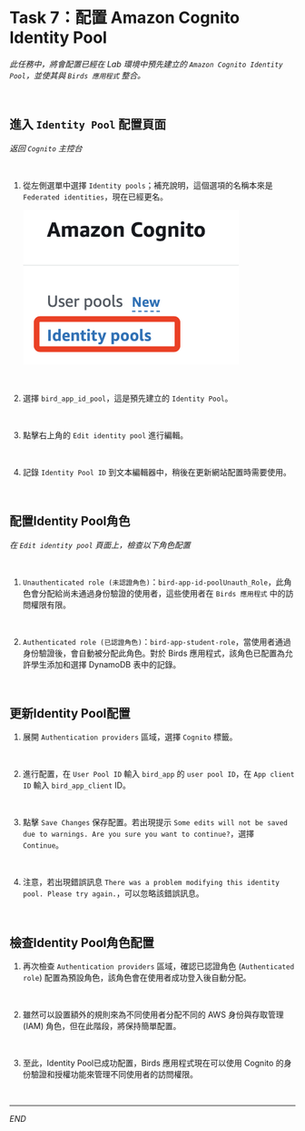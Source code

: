 # Task 7：配置 Amazon Cognito Identity Pool

_此任務中，將會配置已經在 Lab 環境中預先建立的 `Amazon Cognito Identity Pool`，並使其與 `Birds 應用程式` 整合。_

<br>

## 進入 `Identity Pool` 配置頁面

_返回 `Cognito` 主控台_

<br>

1. 從左側選單中選擇 `Identity pools`；補充說明，這個選項的名稱本來是 `Federated identities`，現在已經更名。

    ![](images/img_70.png)

<br>

2. 選擇 `bird_app_id_pool`，這是預先建立的 `Identity Pool`。

<br>

3. 點擊右上角的 `Edit identity pool` 進行編輯。

<br>

4. 記錄 `Identity Pool ID` 到文本編輯器中，稍後在更新網站配置時需要使用。

<br>

## 配置Identity Pool角色

_在 `Edit identity pool` 頁面上，檢查以下角色配置_

<br>

1. `Unauthenticated role (未認證角色)`：`bird-app-id-poolUnauth_Role`，此角色會分配給尚未通過身份驗證的使用者，這些使用者在 `Birds 應用程式` 中的訪問權限有限。

<br>

2. `Authenticated role (已認證角色)`：`bird-app-student-role`，當使用者通過身份驗證後，會自動被分配此角色。對於 Birds 應用程式，該角色已配置為允許學生添加和選擇 DynamoDB 表中的記錄。

<br>

## 更新Identity Pool配置

1. 展開 `Authentication providers` 區域，選擇 `Cognito` 標籤。

<br>

2. 進行配置，在 `User Pool ID` 輸入 `bird_app` 的 `user pool ID`，在 `App client ID` 輸入 `bird_app_client` ID。

<br>

3. 點擊 `Save Changes` 保存配置。若出現提示 `Some edits will not be saved due to warnings. Are you sure you want to continue?`，選擇 `Continue`。

<br>

4. 注意，若出現錯誤訊息 `There was a problem modifying this identity pool. Please try again.`，可以忽略該錯誤訊息。

<br>

## 檢查Identity Pool角色配置

1. 再次檢查 `Authentication providers` 區域，確認已認證角色 (`Authenticated role`) 配置為預設角色，該角色會在使用者成功登入後自動分配。

<br>

2. 雖然可以設置額外的規則來為不同使用者分配不同的 AWS 身份與存取管理 (IAM) 角色，但在此階段，將保持簡單配置。

<br>

3. 至此，Identity Pool已成功配置，Birds 應用程式現在可以使用 Cognito 的身份驗證和授權功能來管理不同使用者的訪問權限。

<br>

___

_END_